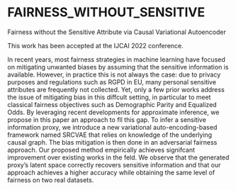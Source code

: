 # FAIRNESS_WITHOUT_SENSITIVE
Fairness without the Sensitive Attribute via Causal Variational Autoencoder


This work has been accepted at the IJCAI 2022 conference.

In recent years, most fairness strategies in machine learning have focused on mitigating unwanted biases by assuming that the sensitive information is
available. However, in practice this is not always the case: due to privacy purposes and regulations such as RGPD in EU, many personal sensitive attributes are frequently not collected. Yet, only a
few prior works address the issue of mitigating bias in this diffcult setting, in particular to meet classical fairness objectives such as Demographic
Parity and Equalized Odds. By leveraging recent developments for approximate inference, we propose in this paper an approach to fll this gap. To
infer a sensitive information proxy, we introduce a new variational auto-encoding-based framework named SRCVAE that relies on knowledge of the
underlying causal graph. The bias mitigation is then done in an adversarial fairness approach. Our proposed method empirically achieves signifcant improvement over existing works in the feld. We observe that the generated proxy’s latent space correctly recovers sensitive information and that our
approach achieves a higher accuracy while obtaining the same level of fairness on two real datasets.


